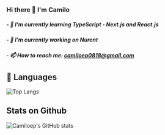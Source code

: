 ### Hi there 👋 I'm Camilo

##### - 🌱 I’m currently learning TypeScript - Next.js and React.js
##### - 🔭 I’m currently working on Nurent

##### - 📫 How to reach me: camiloep0818@gmail.com

## 💬 Languages
![Top Langs](https://github-readme-stats.vercel.app/api/top-langs/?username=Camiloep&size_weight=0.5&count_weight=0.5\&theme=radical)

## Stats on Github
![Camiloep's GitHub stats](https://github-readme-stats.vercel.app/api?username=Camiloep\&show_icons=true\&theme=radical\&rank_icon=github)


